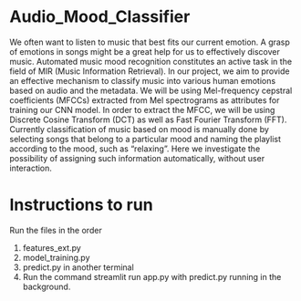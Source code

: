 # Audio_Mood_Classifier

We often want to listen to music that best fits our
current emotion. A grasp of emotions in songs might be a great
help for us to effectively discover music. Automated music
mood recognition constitutes an active task in the field of MIR
(Music Information Retrieval). In our project, we aim to
provide an effective mechanism to classify music into various
human emotions based on audio and the metadata. We will be
using Mel-frequency cepstral coefficients (MFCCs) extracted
from Mel spectrograms as attributes for training our CNN
model. In order to extract the MFCC, we will be using Discrete
Cosine Transform (DCT) as well as Fast Fourier Transform
(FFT). Currently classification of music based on mood is
manually done by selecting songs that belong to a particular
mood and naming the playlist according to the mood, such as
“relaxing”. Here we investigate the possibility of assigning such
information automatically, without user interaction.

# Instructions to run

Run the files in the order
1. features_ext.py
2. model_training.py
3. predict.py in another terminal
4. Run the command streamlit run app.py with predict.py running in the background.
